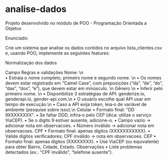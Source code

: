 # analise-dados
Projeto desenvolvido no módulo de POO - Programação Orientada a Objetos

Enunciado:

Crie um sistema que analise os dados contidos no arquivo lista_clientes.csv e, usando POO, implemente as seguintes features:

Normalização dos dados

Campo	Regras e validações
Nome: \n	
• Extraia o nome completo, primeiro nome e segundo nome. \n
• Os nomes devem estar registrado em “Camel Case”, com preposições (“da”, “de”, “do”, “das”, “dos”, “e”), que devem estar em minúsculo. \n
Gênero	\n
• Inferir pelo primeiro nome. \n
• Disponibilize 3 estratégias de API: genderize.io, genderapi.io, gender-api.com.\n
• O usuário escolhe qual API usar em tempo de execução.\n
• Caso a API exija token, leia‐o de variável de ambiente (pesquise sobre isso).\n
Celular	
• Formato final: "DD 9XXXXXXXX".
• Se faltar DDD, infira‐o pelo CEP (dica: utilize o serviço ViaCEP).
• Se o dígito 9 estiver ausente, adicione-o.
• Campo vazio → adicionar nota em observacoes.
• Número inválido → adicionar nota em observacoes.
CPF	
• Formato final: apenas dígitos (XXXXXXXXXXX).
• Valide dígitos verificadores; CPF inválido → nota em observacoes.
CEP	
• Formato final: apenas dígitos (XXXXXXXX).
• Use ViaCEP (ou equivalente) para obter Bairro, Cidade, Estado.
Observações	
• Liste problemas detectados (ex.: “CPF inválido”, “telefone ausente”).
